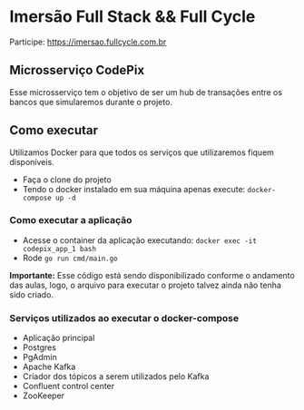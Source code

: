 # Imersão Full Stack && Full Cycle

Participe: https://imersao.fullcycle.com.br

## Microsserviço CodePix

Esse microsserviço tem o objetivo de ser um hub de transações entre os bancos que simularemos durante o projeto.

## Como executar

Utilizamos Docker para que todos os serviços que utilizaremos fiquem disponíveis.

- Faça o clone do projeto
- Tendo o docker instalado em sua máquina apenas execute:
`docker-compose up -d`

### Como executar a aplicação
- Acesse o container da aplicação executando: `docker exec -it codepix_app_1 bash`
- Rode `go run cmd/main.go`

**Importante:** Esse código está sendo disponibilizado conforme o andamento das aulas, logo, o arquivo para executar o projeto talvez ainda não tenha sido criado.

### Serviços utilizados ao executar o docker-compose

- Aplicação principal
- Postgres
- PgAdmin
- Apache Kafka
- Criador dos tópicos a serem utilizados pelo Kafka
- Confluent control center
- ZooKeeper

 